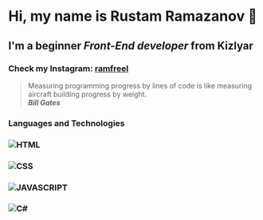 # Hi, my name is **Rustam Ramazanov** 👋
## I'm a beginner *Front-End developer* from Kizlyar
### Check my Instagram: [ramfreel](https://instagram.com/ramfreel/)
> Measuring programming progress by lines of code is like measuring aircraft building progress by weight. <br/>
> ***Bill Gates***<br/>
### Languages and Technologies
### ![HTML](https://img.shields.io/badge/-HTML-151515?logo=html5)
### ![CSS](https://img.shields.io/badge/-CSS-151515?logo=css3)
### ![JAVASCRIPT](https://img.shields.io/badge/-JAVASCRIPT-151515?logo=javascript)
### ![C#](https://img.shields.io/badge/-C#-151515?logo=csharp)
